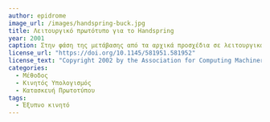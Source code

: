 ```yaml
---
author: epidrome
image_url: /images/handspring-buck.jpg
title: Λειτουργικό πρωτότυπο για το Handspring 
year: 2001 
caption: Στην φάση της μετάβασης από τα αρχικά προσχέδια σε λειτουργικά πρωτότυπα υπάρχει πολύ μεγάλη ασάφεια αναφορικά με το λογισμικό και υλικό ειδικά στις περιπτώσεις που έχουμε νέες συσκευές, όπως ένα έξυπνο κινητό ή άλλες συσκευές διάχυτου υπολογισμού. Το πρωτότυπο υψηλής πιστότητας τύπου Buck γερυφώνει αυτήν την μετάβαση με την δημιουργική επαναχρησιμοποίηση υλικού και λογισμικού που ήδη υπάρχει, ακόμη και αν αυτά δεν θα είναι ίδια στο τελικό προϊόν, αρκεί να είναι αντιπροσωπευτικά της διάδρασης. 
license_url: "https://doi.org/10.1145/581951.581952" 
license_text: "Copyright 2002 by the Association for Computing Machinery, Inc" 
categories:
  - Μέθοδος
  - Κινητός Υπολογισμός
  - Κατασκευή Πρωτοτύπου
tags:
  - Έξυπνο κινητό 
---
```

